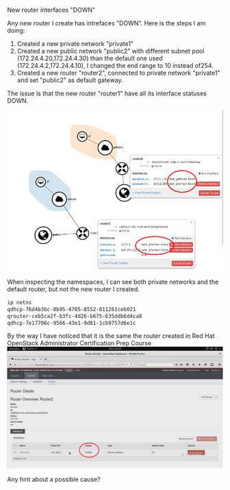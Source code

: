 New router interfaces "DOWN"

Any new router I create has intrefaces "DOWN".
Here is the steps I am doing:

 1. Created a new private network "private1"  
 2. Created a new public
    network "public2" with different subnet pool
    (172.24.4.20,172.24.4.30) than the default one used
    (172.24.4.2,172.24.4.10), I changed the end range to 10 instead of254.      
 3. Created a new router "router2", connected to private network
        "private1" and set "public2" as default gateway.  
  
The issue is that the new router "router1" have all its interface statuses DOWN.  

![enter image description here](Selection_400.png)  
  
When inspecting the namespaces, I can see both private networks  and the default router, but not the new router I created.  
  

    ip netns  
    qdhcp-76d4b3bc-8b95-4705-8552-811261ceb021 
    qrouter-ceb5ca2f-b3fc-4d26-b675-635ddb6d4ca8  
    qdhcp-7e17706c-9566-43e1-9d81-1cb9757d6e1c    

  
By the way I have noticed that it is the same the router created in Red Hat OpenStack Administrator Certification Prep Course  
![enter image description here](Selection_396.png)  

Any hint about a possible cause?  


